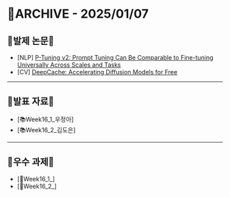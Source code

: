 # 📁ARCHIVE - 2025/01/07

## 💚발제 논문💚  
- [NLP] [P-Tuning v2: Prompt Tuning Can Be Comparable to Fine-tuning Universally Across Scales and Tasks](https://arxiv.org/abs/2110.07602)
- [CV] [DeepCache: Accelerating Diffusion Models for Free](https://arxiv.org/abs/2312.00858)
---

## 💚발표 자료💚
- [📚Week16_1_우정아]
- [📚Week16_2_김도은]



---

## 💚우수 과제💚
- [🌟Week16_1_]
- [🌟Week16_2_]
